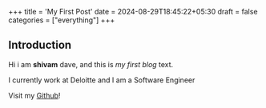 +++
title = 'My First Post'
date = 2024-08-29T18:45:22+05:30
draft = false
categories = ["everything"]
+++
## Introduction

Hi i am **shivam** dave, and this is *my first blog* text.

I currently work at Deloitte and I am a Software Engineer

Visit my [Github](https://github.com/Davshiv20)!